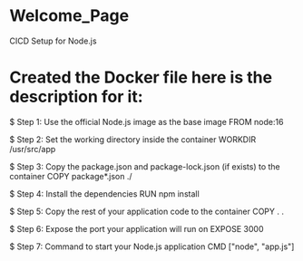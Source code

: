 




# Welcome_Page
CICD Setup for Node.js


# Created the Docker file here is the description for it: 

$ Step 1: Use the official Node.js image as the base image
FROM node:16

$ Step 2: Set the working directory inside the container
WORKDIR /usr/src/app

$ Step 3: Copy the package.json and package-lock.json (if exists) to the container
COPY package*.json ./

$ Step 4: Install the dependencies
RUN npm install

$ Step 5: Copy the rest of your application code to the container
COPY . .

$ Step 6: Expose the port your application will run on
EXPOSE 3000

$ Step 7: Command to start your Node.js application
CMD ["node", "app.js"]
